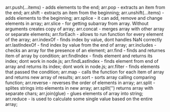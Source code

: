 arr.push(...items) - adds elements to the end;
arr.pop - extracts an item from the end;
arr.shift - extracts an item from the beginning;
arr.unshift(...items) - adds elements to the beginning;
arr.splice - it can add, remove and change elements in array;
arr.slice - for getting subarray from array. Without arguments creates copy of array;
arr.concat - merges array with other array or separate elements;
arr.forEach - allows to run function for every element of the array;
arr.indexOf - finds index by value, dont handles NaN correctly
arr.lastIndexOf - find index by value from the end of array;
arr.includes - checks an array for the presence of an element;
arr.find - finds and returnes item of array by condition;
arr.findIndex - finds element and returns its index; dont work in node.js;
arr.findLastIndex - finds element from end of array and returns its index; dont work in node.js;
arr.filter - finds elements that passed the condition;
arr.map - calls the function for each item of array and returns new array of results;
arr.sort - sorts array calling comparing function;
arr.reverse - reverses the order of elements in array;
arr.split - splites strings into elements in new array; arr.split('') returns array with separate chars;
arr.join(glue) - glues elements of array into string;
arr.reduce - is used to calculate some single value based on the entire array;
